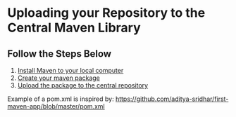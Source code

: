 # Uploading your Repository to the Central Maven Library

## Follow the Steps Below
1. [Install Maven to your local computer](InstallMaven.md)
2. [Create your maven package](CreatePackage.md)
2. [Upload the package to the central repository](UploadPackage.md)

Example of a pom.xml is inspired by: https://github.com/aditya-sridhar/first-maven-app/blob/master/pom.xml
